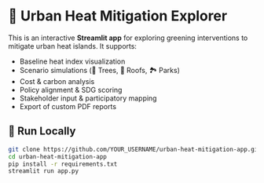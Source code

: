 # 🌳 Urban Heat Mitigation Explorer

This is an interactive **Streamlit app** for exploring greening interventions 
to mitigate urban heat islands. It supports:

- Baseline heat index visualization
- Scenario simulations (🌳 Trees, 🏢 Roofs, 🏞 Parks)
- Cost & carbon analysis
- Policy alignment & SDG scoring
- Stakeholder input & participatory mapping
- Export of custom PDF reports

## 🚀 Run Locally
```bash
git clone https://github.com/YOUR_USERNAME/urban-heat-mitigation-app.git
cd urban-heat-mitigation-app
pip install -r requirements.txt
streamlit run app.py
